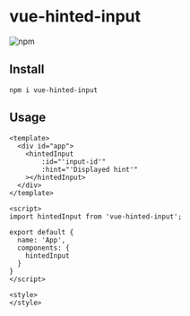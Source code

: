 # vue-hinted-input
![npm](https://img.shields.io/npm/v/vue-hinted-input)

## Install
```
npm i vue-hinted-input
```

## Usage
```
<template>
  <div id="app">
    <hintedInput
        :id="'input-id'"
        :hint="'Displayed hint'"
    ></hintedInput>
  </div>
</template>

<script>
import hintedInput from 'vue-hinted-input';

export default {
  name: 'App',
  components: {
    hintedInput
  }
}
</script>

<style>
</style>
```
